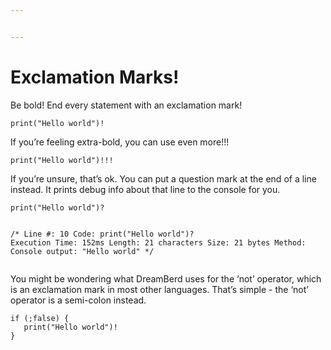 ```yaml
---


---
```


<h1 id="exclamation-marks">Exclamation Marks!</h1>
<p>Be bold! End every statement with an exclamation mark!</p>
<pre class=" language-java"><code class="prism  language-java"><span class="token function">print</span><span class="token punctuation">(</span><span class="token string">"Hello world"</span><span class="token punctuation">)</span><span class="token operator">!</span>
</code></pre>
<p>If you’re feeling extra-bold, you can use even more!!!</p>
<pre class=" language-java"><code class="prism  language-java"><span class="token function">print</span><span class="token punctuation">(</span><span class="token string">"Hello world"</span><span class="token punctuation">)</span><span class="token operator">!</span><span class="token operator">!</span><span class="token operator">!</span>
</code></pre>
<p>If you’re unsure, that’s ok. You can put a question mark at the end of a line instead. It prints debug info about that line to the console for you.</p>
<pre class=" language-java"><code class="prism  language-java"><span class="token function">print</span><span class="token punctuation">(</span><span class="token string">"Hello world"</span><span class="token punctuation">)</span><span class="token operator">?</span>

<span class="token comment">/* 
Line #: 10
Code: print("Hello world")?
Execution Time: 152ms
Length: 21 characters
Size: 21 bytes
Method: 
Console output: "Hello world"
 */</span>
</code></pre>
<p>You might be wondering what DreamBerd uses for the ‘not’ operator, which is an exclamation mark in most other languages. That’s simple - the ‘not’ operator is a semi-colon instead.</p>
<pre class=" language-java"><code class="prism  language-java"><span class="token keyword">if</span> <span class="token punctuation">(</span><span class="token punctuation">;</span><span class="token boolean">false</span><span class="token punctuation">)</span> <span class="token punctuation">{</span>
   <span class="token function">print</span><span class="token punctuation">(</span><span class="token string">"Hello world"</span><span class="token punctuation">)</span><span class="token operator">!</span>
<span class="token punctuation">}</span>
</code></pre>

